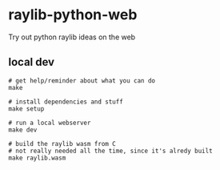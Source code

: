 # raylib-python-web
Try out python raylib ideas on the web

## local dev

```
# get help/reminder about what you can do
make

# install dependencies and stuff
make setup

# run a local webserver
make dev

# build the raylib wasm from C
# not really needed all the time, since it's alredy built
make raylib.wasm
```